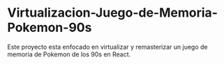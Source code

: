 # Virtualizacion-Juego-de-Memoria-Pokemon-90s
Este proyecto esta enfocado en virtualizar y remasterizar un juego de memoria de Pokemon de los 90s en React.

